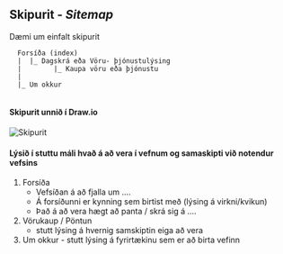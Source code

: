 
## Skipurit - _Sitemap_

Dæmi um einfalt skipurit

```
  Forsíða (index)
  |  |_ Dagskrá eða Vöru- þjónustulýsing
  |        |_ Kaupa vöru eða þjónustu
  |           
  |_ Um okkur
  
```

#### Skipurit unnið í Draw.io

![Skipurit](Site-frame.drawio.svg)

#### Lýsið í stuttu máli hvað á að vera í vefnum og samaskipti við notendur vefsins

1. Forsíða
    * Vefsíðan á að fjalla um ....
    * Á forsíðunni er kynning sem birtist með (lýsing á virkni/kvikun)
    * Það á að vera hægt að panta / skrá sig á ....
1. Vörukaup / Pöntun 
    * stutt lýsing á hvernig samskiptin eiga að vera
1. Um okkur - stutt lýsing á fyrirtækinu sem er að birta vefinn

 
